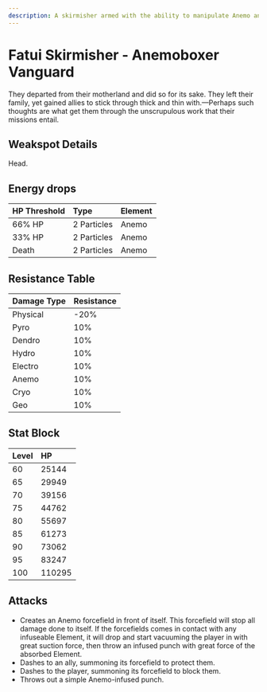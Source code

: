 ```yaml
---
description: A skirmisher armed with the ability to manipulate Anemo and heal their comrades..
---
```


# Fatui Skirmisher - Anemoboxer Vanguard

They departed from their motherland and did so for its sake. They left their family, yet gained allies to stick through thick and thin with.—Perhaps such thoughts are what get them through the unscrupulous work that their missions entail.

## Weakspot Details

Head.

## Energy drops

| HP Threshold | Type        | Element |
| :----------- | :---------- | :------ |
| 66% HP       | 2 Particles | Anemo   |
| 33% HP       | 2 Particles | Anemo   |
| Death        | 2 Particles | Anemo   |

## Resistance Table

| Damage Type | Resistance |
| :---------- | :--------- |
| Physical    | -20%       |
| Pyro        | 10%        |
| Dendro      | 10%        |
| Hydro       | 10%        |
| Electro     | 10%        |
| Anemo       | 10%        |
| Cryo        | 10%        |
| Geo         | 10%        |

## Stat Block

| Level | HP     |
| :---- | :----- |
| 60    | 25144  |
| 65    | 29949  |
| 70    | 39156  |
| 75    | 44762  |
| 80    | 55697  |
| 85    | 61273  |
| 90    | 73062  |
| 95    | 83247  |
| 100   | 110295 |

## Attacks

* Creates an Anemo forcefield in front of itself. This forcefield will stop all damage done to itself. If the forcefields comes in contact with any infuseable Element, it will drop and start vacuuming the player in with great suction force, then throw an infused punch with great force of the absorbed Element.
* Dashes to an ally, summoning its forcefield to protect them.
* Dashes to the player, summoning its forcefield to block them.
* Throws out a simple Anemo-infused punch.
